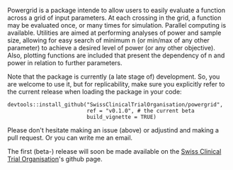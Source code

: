 Powergrid is a package intende to allow users to easily evaluate a
function across a grid of input parameters. At each crossing in the
grid, a function may be evaluated once, or many times for
simulation. Parallel computing is available. Utilities are aimed at
performing analyses of power and sample size, allowing for easy search
of minimum n (or min/max of any other parameter) to achieve a desired
level of power (or any other objective). Also, plotting functions are
included that present the dependency of n and power in relation to
further parameters.

Note that the package is currently (a late stage of) development. So,
you are welcome to use it, but for replicability, make sure you
explicitly refer to the current release when loading the package in
your code:

```{r, eval = FALSE}
devtools::install_github("SwissClinicalTrialOrganisation/powergrid",
                         ref = "v0.1.0", # the current beta
                         build_vignette = TRUE)

```
Please don't hesitate making an issue (above) or adjustind and making a pull request. Or you can write me an email.

The first (beta-) release will soon be made available on the [Swiss Clinical Trial Organisation](https://github.com/SwissClinicalTrialOrganisation)'s github page.

